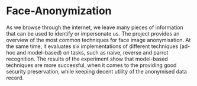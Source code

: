 # Face-Anonymization

As we browse through the internet, we leave many pieces of information that can be used to identify or impersonate us. The project provides an overview of the most common techniques for face image anonymisation. At the same time, it evaluates six implementations of different techniques (ad-hoc and model-based) on tasks, such as naive, reverse and parrot recognition. The results of the experiment show that model-based techniques are more successful, when it comes to the providing good security preservation, while keeping decent utility of the anonymised data record.
